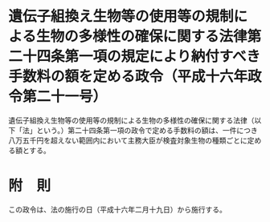 # 遺伝子組換え生物等の使用等の規制による生物の多様性の確保に関する法律第二十四条第一項の規定により納付すべき手数料の額を定める政令（平成十六年政令第二十一号）
遺伝子組換え生物等の使用等の規制による生物の多様性の確保に関する法律（以下「法」という。）第二十四条第一項の政令で定める手数料の額は、一件につき八万五千円を超えない範囲内において主務大臣が検査対象生物の種類ごとに定める額とする。
# 附　則
この政令は、法の施行の日（平成十六年二月十九日）から施行する。
